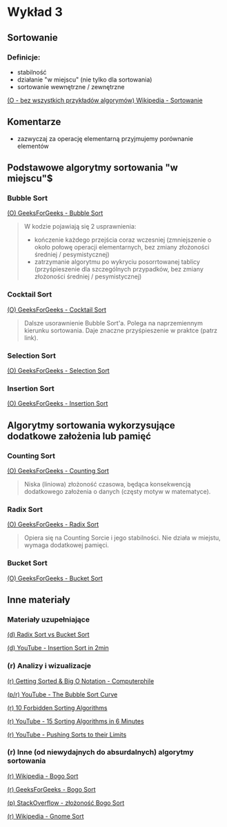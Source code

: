 # Wykład 3 


## Sortowanie

### Definicje:
- stabilność
- działanie "w miejscu" (nie tylko dla sortowania)
- sortowanie wewnętrzne / zewnętrzne

[(O - bez wszystkich przykładów algorymów) Wikipedia - Sortowanie](
https://pl.wikipedia.org/wiki/Sortowanie)

## Komentarze
- zazwyczaj za operację elementarną przyjmujemy porównanie elementów


## Podstawowe algorytmy sortowania "w miejscu"$

### Bubble Sort
[(O) GeeksForGeeks - Bubble Sort](https://www.geeksforgeeks.org/bubble-sort-algorithm/)
> W kodzie pojawiają się 2 usprawnienia: 
> - kończenie każdego przejścia coraz wczesniej (zmniejszenie o około połowę operacji elementarnych, bez zmiany złożoności średniej / pesymistycznej)
> - zatrzymanie algorytmu po wykryciu posorrtowanej tablicy (przyśpieszenie dla szczególnych przypadków, bez zmiany złożoności średniej / pesymistycznej)

### Cocktail Sort
[(O) GeeksForGeeks - Cocktail Sort](https://www.geeksforgeeks.org/cocktail-sort/)
> Dalsze usorawnienie Bubble Sort'a.
> Polega na naprzemiennym kierunku sortowania.
> Daje znaczne przyśpieszenie w praktce (patrz link).


### Selection Sort
[(O) GeeksForGeeks - Selection Sort](https://www.geeksforgeeks.org/selection-sort-algorithm-2/)

### Insertion Sort
[(O) GeeksForGeeks - Insertion Sort](https://www.geeksforgeeks.org/insertion-sort-algorithm/)


## Algorytmy sortowania wykorzysujące dodatkowe założenia lub pamięć

### Counting Sort
[(O) GeeksForGeeks - Counting Sort](https://www.geeksforgeeks.org/counting-sort/)
> Niska (liniowa) złożoność czasowa, będąca konsekwencją dodatkowego założenia o danych (częsty motyw w matematyce).

### Radix Sort
[(O) GeeksForGeeks - Radix Sort](https://www.geeksforgeeks.org/radix-sort/)
> Opiera się na Counting Sorcie i jego stabilności.
> Nie działa w miejstu, wymaga dodatkowej pamięci.


### Bucket Sort
[(O)  GeeksForGeeks - Bucket Sort](https://www.geeksforgeeks.org/bucket-sort-2/)



## Inne materiały

### Materiały uzupełniające
[(d) Radix Sort vs Bucket Sort](https://www.geeksforgeeks.org/radix-sort-vs-bucket-sort/?ref=lbp)

[(d) YouTube - Insertion Sort in 2min](https://www.youtube.com/watch?v=JU767SDMDvA)

### (r) Analizy i wizualizacje
[(r) Getting Sorted & Big O Notation - Computerphile](https://www.youtube.com/watch?v=kgBjXUE_Nwc)

[(p/r) YouTube - The Bubble Sort Curve](https://www.youtube.com/watch?v=Gm8v_MR7TGk)

[(r) 10 Forbidden Sorting Algorithms](https://www.youtube.com/watch?v=ktgxMtWMflU)

[(r) YouTube - 15 Sorting Algorithms in 6 Minutes](https://www.youtube.com/watch?v=kPRA0W1kECg)

[(r) YouTube - Pushing Sorts to their Limits](https://www.youtube.com/watch?v=8MsTNqK3o_w)


### (r) Inne (od niewydajnych do absurdalnych) algorytmy sortowania
[(r) Wikipedia - Bogo Sort](https://pl.wikipedia.org/wiki/Bogosort)

[(r) GeeksForGeeks - Bogo Sort](https://www.geeksforgeeks.org/bogosort-permutation-sort/)

[(p) StackOverflow - złożoność Bogo Sort](https://stackoverflow.com/questions/19879556/what-is-the-average-time-complexity-of-bogosort)

[(r) Wikipedia - Gnome Sort](https://pl.wikipedia.org/wiki/Sortowanie_gnoma)



<!--
https://www.semanticscholar.org/paper/Sorting-the-Slow-Way%3A-An-Analysis-of-Perversely-Gruber-Holzer/a69e045125bdf7c017d3f84a68c0df4688298059?p2df -->


<!-- https://math.uni.wroc.pl/~jagiella/p2python/skrypt_html/wyklad1.html -->

<!-- https://www.youtube.com/watch?v=8MsTNqK3o_w -->

<!-- https://www.lucc.pl/inf/egzamin_inzynierski/kierunkowe/[K][5]%20Ocena%20zlozonosci%20algorytmow/tekst/1.pdf -->




<!-- # Sorting Secret - Computerphile (ciekawe spojrzenie na podobieństwo Insertion i Selection Sort) -->
<!-- Sorting Secret - Computerphile - uwaga - to różne algorytmy, ale przedstawiona reprezentacja ich nie rozróżnia -->
<!-- https://www.youtube.com/watch?v=pcJHkWwjNl4 -->
<!-- Komentarz: The missing technical term: This construction is a sorting network, just drawn in an unusual way. The basic point of the video is that sorting networks can't express the difference between insertion sort and selection sort. -->
<!-- https://www.youtube.com/watch?v=kgBjXUE_Nwc -->



